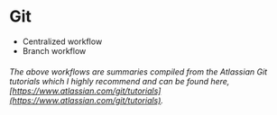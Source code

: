 # Git
* Centralized workflow
* Branch workflow
###### The above workflows are summaries compiled from the Atlassian Git tutorials which I highly recommend and can be found here, [https://www.atlassian.com/git/tutorials](https://www.atlassian.com/git/tutorials).